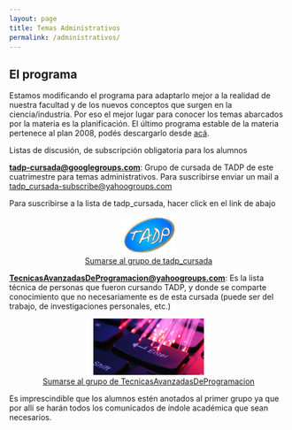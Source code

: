 ```yaml
---
layout: page
title: Temas Administrativos
permalink: /administrativos/
---
```


## El programa

Estamos modificando el programa para adaptarlo mejor a la realidad de nuestra facultad y de los nuevos conceptos que surgen en la ciencia/industria. Por eso el mejor lugar para conocer los temas abarcados por la materia es la planificación.
El último programa estable de la materia pertenece al plan 2008, podés descargarlo desde [acá](/contenidos).


Listas de discusión, de subscripción obligatoria para los alumnos

**tadp-cursada@googlegroups.com**: Grupo de cursada de TADP de este cuatrimestre para temas administrativos. Para suscribirse enviar un mail a tadp_cursada-subscribe@yahoogroups.com

Para suscribirse a la lista de tadp_cursada, hacer click en el link de abajo

<center>
<a href="https://groups.google.com/forum/?fromgroups#!forum/tadp-cursada">
<img src="/img/tadp_join_group.jpg" border="0"
  alt="Click here to join tadp_cursada"><br>Sumarse al grupo de tadp_cursada</a>
</center>


**TecnicasAvanzadasDeProgramacion@yahoogroups.com**: Es la lista técnica de personas que fueron cursando TADP, y donde se comparte conocimiento que no necesariamente es de esta cursada (puede ser del trabajo, de investigaciones personales, etc.)

<center>
<a href="http://groups.yahoo.com/group/TecnicasAvanzadasDeProgramacion/join">
<img src="/img/tadp_grupo_2.jpg" border="0" width="200px"
  alt="Click here to join TecnicasAvanzadasDeProgramacion"><br>Sumarse al grupo de TecnicasAvanzadasDeProgramacion</a>
</center>

Es imprescindible que los alumnos estén anotados al primer grupo ya que por allí se harán todos los comunicados de índole académica que sean necesarios.
